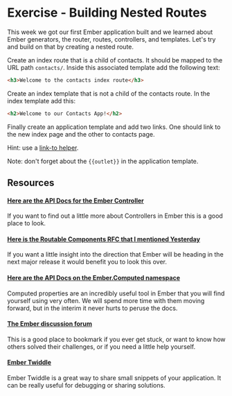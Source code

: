 # Exercise - Building Nested Routes

This week we got our first Ember application built and we learned about Ember generators, the router, routes, controllers, and templates. Let's try and build on that by creating a nested route.

Create an index route that is a child of contacts. It should be mapped to the URL path `contacts/`. Inside this associated template add the following text:

```html
<h3>Welcome to the contacts index route</h3>
```

Create an index template that is not a child of the contacts route. In the index template add this:

```html
<h2>Welcome to our Contacts App!</h2>
```

Finally create an application template and add two links. One should link to the new index page and the other to contacts page.

Hint: use a [link-to helper](https://guides.emberjs.com/v2.6.0/templates/links/).

Note: don't forget about the `{{outlet}}` in the application template.

## Resources

#### [Here are the API Docs for the Ember Controller](http://emberjs.com/api/classes/Ember.Controller.html)

If you want to find out a little more about Controllers in Ember this is a good place to look.

#### [Here is the Routable Components RFC that I mentioned Yesterday](https://github.com/ef4/rfcs/blob/routeable-components/active/0000-routeable-components.md)

If you want a little insight into the direction that Ember will be heading in the next major release it would benefit you to look this over.

#### [Here are the API Docs on the Ember.Computed namespace](http://emberjs.com/api/classes/Ember.computed.html)

Computed properties are an incredibly useful tool in Ember that you will find yourself using very often. We will spend more time with them moving forward, but in the interim it never hurts to peruse the docs.

#### [The Ember discussion forum](http://discuss.emberjs.com/)

This is a good place to bookmark if you ever get stuck, or want to know how others solved their challenges, or if you need a little help yourself.

#### [Ember Twiddle](https://ember-twiddle.com/)

Ember Twiddle is a great way to share small snippets of your application. It can be really useful for debugging or sharing solutions.

